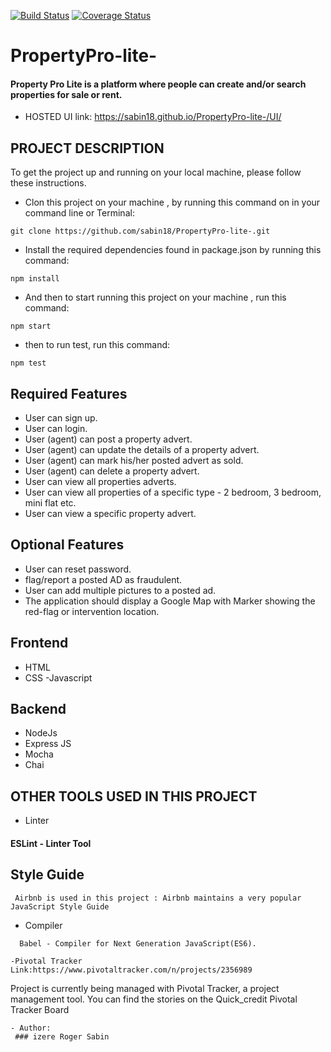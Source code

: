 [![Build Status](https://travis-ci.org/sabin18/PropertyPro-lite-.svg?branch=develop)](https://travis-ci.org/sabin18/PropertyPro-lite-)  [![Coverage Status](https://coveralls.io/repos/github/sabin18/PropertyPro-lite-/badge.svg?branch=ch-other-package-167106462)](https://coveralls.io/github/sabin18/PropertyPro-lite-?branch=ch-other-package-167106462)
        
# PropertyPro-lite-
#### Property Pro Lite is a platform where people can create and/or search properties for sale or rent. 

- HOSTED UI link: https://sabin18.github.io/PropertyPro-lite-/UI/

## PROJECT DESCRIPTION

To get the project up and running on your local machine, please follow these instructions.

- Clon this project on your machine , by running this command on in your command line or Terminal:
 ```
 git clone https://github.com/sabin18/PropertyPro-lite-.git
 
 ````
 - Install the required dependencies found in package.json by running this command:
 ```
 npm install
 ```
 
 - And then to start running  this project on your machine , run this command:
 ```
 npm start
 ```
 - then to run test, run this command:
 ````
 npm test
 `````
 ## Required Features
 
 - User can sign up.
 - User can login.
 - User (agent) can post a property advert.
 - User (agent) can update the details of a property advert.  
 - User (agent) can mark his/her posted advert as sold.  
 - User (agent) can delete a property advert.  
 - User can view all properties adverts. 
 - User can view all properties of a specific type - 2 bedroom, 3 bedroom, mini flat etc.  
 - User can view a specific property advert. 

## Optional Features

  - User can reset password.
  - flag/report a posted AD as fraudulent. 
  - User can add multiple pictures to a posted ad. 
  - The application should display a Google Map with Marker showing the red-flag or intervention location. 

## Frontend

 - HTML
 - CSS -Javascript

## Backend

 - NodeJs
 - Express JS
 - Mocha
 - Chai
 ## OTHER TOOLS USED IN THIS PROJECT

- Linter
 #### ESLint - Linter Tool

## Style Guide
```
 Airbnb is used in this project : Airbnb maintains a very popular JavaScript Style Guide
````
- Compiler
```
  Babel - Compiler for Next Generation JavaScript(ES6).
```
```
-Pivotal Tracker  Link:https://www.pivotaltracker.com/n/projects/2356989
```
Project is currently being managed with Pivotal Tracker, a project management tool. You can find the stories on the Quick_credit Pivotal Tracker Board
```
- Author:
 ### izere Roger Sabin 
